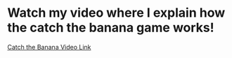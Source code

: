 # Watch my video where I explain how the catch the banana game works!  
[Catch the Banana Video Link](https://youtu.be/G6YChnSMJhM)  
